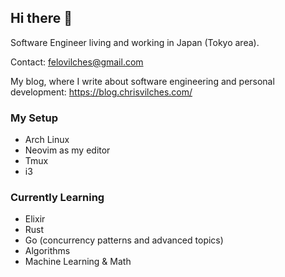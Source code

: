 ## Hi there 👋

Software Engineer living and working in Japan (Tokyo area).

Contact: felovilches@gmail.com

My blog, where I write about software engineering and personal development: https://blog.chrisvilches.com/

### My Setup

* Arch Linux
* Neovim as my editor
* Tmux
* i3

<!-- TODO: Add main skills, etc -->

### Currently Learning

- Elixir
- Rust
- Go (concurrency patterns and advanced topics)
- Algorithms
- Machine Learning & Math
